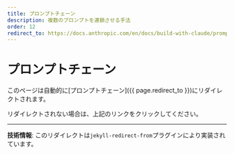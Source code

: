 ```yaml
---
title: プロンプトチェーン
description: 複数のプロンプトを連鎖させる手法
order: 12
redirect_to: https://docs.anthropic.com/en/docs/build-with-claude/prompt-engineering/chain-prompts.md
---
```


<!-- このページはJekyllのリダイレクトプラグインにより自動的にリダイレクトされます -->

# プロンプトチェーン

このページは自動的に[プロンプトチェーン]({{ page.redirect_to }})にリダイレクトされます。

リダイレクトされない場合は、上記のリンクをクリックしてください。

---

**技術情報**: このリダイレクトは`jekyll-redirect-from`プラグインにより実装されています。
